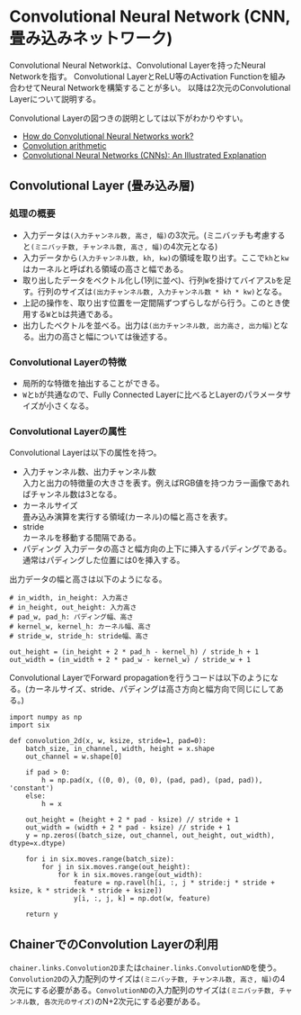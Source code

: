 # Convolutional Neural Network (CNN, 畳み込みネットワーク)

Convolutional Neural Networkは、Convolutional Layerを持ったNeural Networkを指す。
Convolutional LayerとReLU等のActivation Functionを組み合わせてNeural Networkを構築することが多い。
以降は2次元のConvolutional Layerについて説明する。

Convolutional Layerの図つきの説明としては以下がわかりやすい。
* [How do Convolutional Neural Networks work?](http://brohrer.github.io/how_convolutional_neural_networks_work.html)
* [Convolution arithmetic](https://github.com/vdumoulin/conv_arithmetic)
* [Convolutional Neural Networks (CNNs): An Illustrated Explanation](http://xrds.acm.org/blog/2016/06/convolutional-neural-networks-cnns-illustrated-explanation/)

## Convolutional Layer (畳み込み層)

### 処理の概要

* 入力データは`(入力チャンネル数, 高さ, 幅)`の3次元。(ミニバッチも考慮すると`(ミニバッチ数, チャンネル数, 高さ, 幅)`の4次元となる)
* 入力データから`(入力チャンネル数, kh, kw)`の領域を取り出す。ここで`kh`と`kw`はカーネルと呼ばれる領域の高さと幅である。
* 取り出したデータをベクトル化し(1列に並べ)、行列`W`を掛けてバイアス`b`を足す。行列のサイズは`(出力チャンネル数, 入力チャンネル数 * kh * kw)`となる。
* 上記の操作を、取り出す位置を一定間隔ずつずらしながら行う。このとき使用する`W`と`b`は共通である。
* 出力したベクトルを並べる。出力は`(出力チャンネル数, 出力高さ, 出力幅)`となる。出力の高さと幅については後述する。

### Convolutional Layerの特徴

* 局所的な特徴を抽出することができる。
* `W`と`b`が共通なので、Fully Connected Layerに比べるとLayerのパラメータサイズが小さくなる。

### Convolutional Layerの属性

Convolutional Layerは以下の属性を持つ。

* 入力チャンネル数、出力チャンネル数  
入力と出力の特徴量の大きさを表す。例えばRGB値を持つカラー画像であればチャンネル数は3となる。
* カーネルサイズ  
畳み込み演算を実行する領域(カーネル)の幅と高さを表す。
* stride  
カーネルを移動する間隔である。
* パディング
入力データの高さと幅方向の上下に挿入するパディングである。通常はパディングした位置には0を挿入する。

出力データの幅と高さは以下のようになる。

```
# in_width, in_height: 入力高さ
# in_height, out_height: 入力高さ
# pad_w, pad_h: パディング幅、高さ
# kernel_w, kernel_h: カーネル幅、高さ
# stride_w, stride_h: stride幅、高さ

out_height = (in_height + 2 * pad_h - kernel_h) / stride_h + 1
out_width = (in_width + 2 * pad_w - kernel_w) / stride_w + 1
```

Convolutional LayerでForward propagationを行うコードは以下のようになる。(カーネルサイズ、stride、パディングは高さ方向と幅方向で同じにしてある。)

```
import numpy as np
import six

def convolution_2d(x, w, ksize, stride=1, pad=0):
    batch_size, in_channel, width, height = x.shape
    out_channel = w.shape[0]

    if pad > 0:
        h = np.pad(x, ((0, 0), (0, 0), (pad, pad), (pad, pad)), 'constant')
    else:
        h = x

    out_height = (height + 2 * pad - ksize) // stride + 1
    out_width = (width + 2 * pad - ksize) // stride + 1
    y = np.zeros((batch_size, out_channel, out_height, out_width), dtype=x.dtype)

    for i in six.moves.range(batch_size):
        for j in six.moves.range(out_height):
            for k in six.moves.range(out_width):
                feature = np.ravel(h[i, :, j * stride:j * stride + ksize, k * stride:k * stride + ksize])
                y[i, :, j, k] = np.dot(w, feature)

    return y
```

## ChainerでのConvolution Layerの利用

`chainer.links.Convolution2D`または`chainer.links.ConvolutionND`を使う。
`Convolution2D`の入力配列のサイズは`(ミニバッチ数, チャンネル数, 高さ, 幅)`の4次元にする必要がある。`ConvolutionND`の入力配列のサイズは`(ミニバッチ数, チャンネル数, 各次元のサイズ)`のN+2次元にする必要がある。
